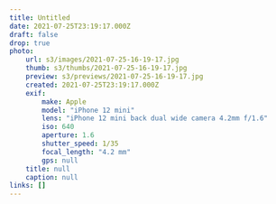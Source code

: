 ```yaml
---
title: Untitled
date: 2021-07-25T23:19:17.000Z
draft: false
drop: true
photo:
    url: s3/images/2021-07-25-16-19-17.jpg
    thumb: s3/thumbs/2021-07-25-16-19-17.jpg
    preview: s3/previews/2021-07-25-16-19-17.jpg
    created: 2021-07-25T23:19:17.000Z
    exif:
        make: Apple
        model: "iPhone 12 mini"
        lens: "iPhone 12 mini back dual wide camera 4.2mm f/1.6"
        iso: 640
        aperture: 1.6
        shutter_speed: 1/35
        focal_length: "4.2 mm"
        gps: null
    title: null
    caption: null
links: []
---
```

